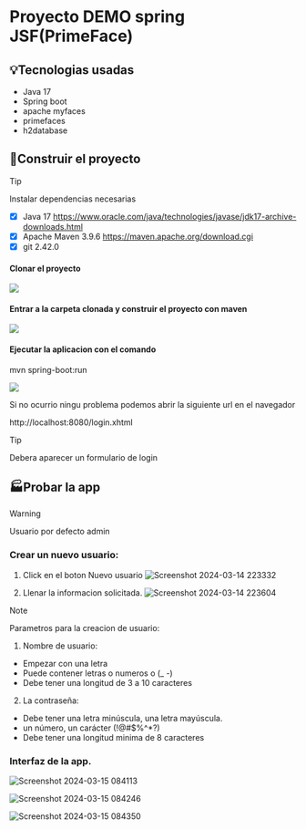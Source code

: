 # Proyecto DEMO spring JSF(PrimeFace)
## :bulb:Tecnologias usadas
<ul>
  <li>Java 17</li>
  <li>Spring boot</li>
  <li>apache myfaces</li>
  <li>primefaces</li>
  <li>h2database</li>
</ul>

## :hammer:Construir el proyecto
> [!TIP]
> Instalar dependencias necesarias
> - [x] Java 17 https://www.oracle.com/java/technologies/javase/jdk17-archive-downloads.html
> - [x] Apache Maven 3.9.6 https://maven.apache.org/download.cgi
> - [x] git 2.42.0
<h4>Clonar el proyecto</h4>
<img src="https://github.com/maleman/webapp-jsf-spring/assets/12504018/a33bf44a-bc60-4b36-8797-033c5a6409d6" />

<h4>Entrar a la carpeta clonada y construir el proyecto con maven</h4>
<img src="https://github.com/maleman/webapp-jsf-spring/assets/12504018/7f0b298f-05db-498d-85c0-ddd96eb83873" />

<h4>Ejecutar la aplicacion con el comando </h4>
<p>mvn spring-boot:run</p>
<img src="https://github.com/maleman/webapp-jsf-spring/assets/12504018/6ea8211a-bd2b-405f-944f-ae66464aadba" />
<br/>
<p>Si no ocurrio ningu problema podemos abrir la siguiente url en el navegador</p>
http://localhost:8080/login.xhtml

> [!TIP]
> Debera aparecer un formulario de login

## :factory:Probar la app
> [!WARNING]
> Usuario por defecto admin

### Crear un nuevo usuario:
1. Click en el boton Nuevo usuario 
![Screenshot 2024-03-14 223332](https://github.com/maleman/webapp-jsf-spring/assets/12504018/8729d84d-4051-4b0d-8476-b9486772e96a)

2. Llenar la informacion solicitada. 
![Screenshot 2024-03-14 223604](https://github.com/maleman/webapp-jsf-spring/assets/12504018/ee5983e1-3f01-4217-b849-f540d1f1b9fa)

> [!NOTE]
> Parametros para la creacion de usuario:
> 1. Nombre de usuario:
>   - Empezar con una letra
>   - Puede contener letras o numeros o (_ -)
>   - Debe tener una longitud de 3 a 10 caracteres
> 2. La contraseña:
>   - Debe tener una letra minúscula, una letra mayúscula.
>   - un número, un carácter (\!@#$%^*?)
>   - Debe tener una longitud minima de 8 caracteres

### Interfaz de la app.
![Screenshot 2024-03-15 084113](https://github.com/maleman/webapp-jsf-spring/assets/12504018/31d45ed6-779d-439d-a919-a26e23053bd0)

![Screenshot 2024-03-15 084246](https://github.com/maleman/webapp-jsf-spring/assets/12504018/7966a35d-50c3-4354-9528-a9f3f2df01d4)

![Screenshot 2024-03-15 084350](https://github.com/maleman/webapp-jsf-spring/assets/12504018/f14478a9-3db2-444a-9763-dd32c0eb1ef9)



